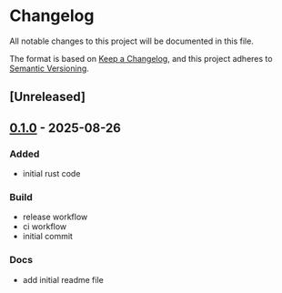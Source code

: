 # Changelog

All notable changes to this project will be documented in this file.

The format is based on [Keep a Changelog](https://keepachangelog.com/en/1.0.0/),
and this project adheres to [Semantic Versioning](https://semver.org/spec/v2.0.0.html).

## [Unreleased]

## [0.1.0](https://github.com/azecrets/rust-ci-cd-poc/releases/tag/v0.1.0) - 2025-08-26

### Added

- initial rust code

### Build

- release workflow
- ci workflow
- initial commit

### Docs

- add initial readme file
